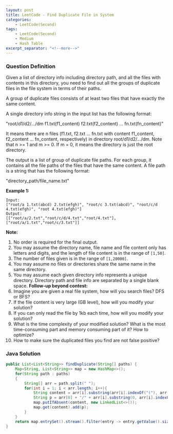 ```yaml
---
layout: post
title: LeetCode - Find Duplicate File in System
categories:
    - LeetCode(Second)
tags:
    - LeetCode(Second)
    - Medium
    - Hash Table
excerpt_separator: "<!--more-->"
---
```


### Question Definition
Given a list of directory info including directory path, and all the files with contents in this directory, you need to find out all the groups of duplicate files in the file system in terms of their paths.

A group of duplicate files consists of at least two files that have exactly the same content.

A single directory info string in the input list has the following format:

"root/d1/d2/.../dm f1.txt(f1_content) f2.txt(f2_content) ... fn.txt(fn_content)"

It means there are n files (f1.txt, f2.txt ... fn.txt with content f1_content, f2_content ... fn_content, respectively) in directory root/d1/d2/.../dm. Note that n >= 1 and m >= 0. If m = 0, it means the directory is just the root directory.

The output is a list of group of duplicate file paths. For each group, it contains all the file paths of the files that have the same content. A file path is a string that has the following format:

"directory_path/file_name.txt"
<!--more-->

**Example 1:**
```
Input:
["root/a 1.txt(abcd) 2.txt(efgh)", "root/c 3.txt(abcd)", "root/c/d 4.txt(efgh)", "root 4.txt(efgh)"]
Output:
[["root/a/2.txt","root/c/d/4.txt","root/4.txt"],["root/a/1.txt","root/c/3.txt"]]
```
**Note:**
1. No order is required for the final output.
2. You may assume the directory name, file name and file content only has letters and digits, and the length of file content is in the range of `[1,50]`.
3. The number of files given is in the range of `[1,20000]`.
4. You may assume no files or directories share the same name in the same directory.
5. You may assume each given directory info represents a unique directory. Directory path and file info are separated by a single blank space.
**Follow-up beyond contest:**
1. Imagine you are given a real file system, how will you search files? DFS or BFS?
2. If the file content is very large (GB level), how will you modify your solution?
3. If you can only read the file by 1kb each time, how will you modify your solution?
4. What is the time complexity of your modified solution? What is the most time-consuming part and memory consuming part of it? How to optimize?
5. How to make sure the duplicated files you find are not false positive?
### Java Solution
```java
public List<List<String>> findDuplicate(String[] paths) {
    Map<String, List<String>> map = new HashMap<>();
    for(String path : paths)
    {
        String[] arr = path.split(" ");
        for(int i = 1; i < arr.length; i++){
            String content = arr[i].substring(arr[i].indexOf("("), arr[i].length() - 1);
            String p = arr[0] + "/" + arr[i].substring(0, arr[i].indexOf("("));
            map.putIfAbsent(content, new LinkedList<>());
            map.get(content).add(p);
        }
    }
    return map.entrySet().stream().filter(entry -> entry.getValue().size() > 1).map(entry -> entry.getValue()).collect(Collectors.toList());
}
```